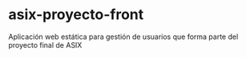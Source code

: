 # asix-proyecto-front
Aplicación web estática para gestión de usuarios que forma parte del proyecto final de ASIX
